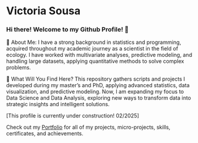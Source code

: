 # Victoria Sousa

### Hi there! Welcome to my Github Profile! 👋

📌 About Me:
I have a strong background in statistics and programming, acquired throughout my academic journey as a scientist in the field of ecology. I have worked with multivariate analyses, predictive modeling, and handling large datasets, applying quantitative methods to solve complex problems.

🚀 What Will You Find Here?
This repository gathers scripts and projects I developed during my master’s and PhD, applying advanced statistics, data visualization, and predictive modeling. Now, I am expanding my focus to Data Science and Data Analysis, exploring new ways to transform data into strategic insights and intelligent solutions.

[This profile is currently under construction! 02/2025]


Check out my [Portfolio](https://sousavic.github.io/projects/) for all of my projects, micro-projects, skills, certificates, and achievements. 

